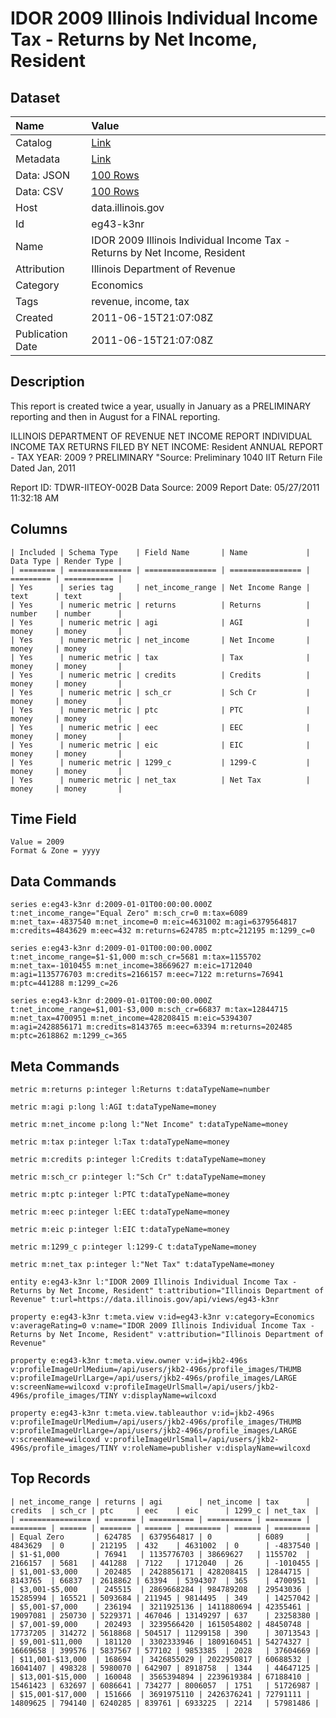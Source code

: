 # IDOR 2009 Illinois Individual Income Tax - Returns by Net Income, Resident

## Dataset

| Name | Value |
| :--- | :---- |
| Catalog | [Link](https://catalog.data.gov/dataset/idor-2009-illinois-individual-income-tax-returns-by-net-income-resident-fcd06) |
| Metadata | [Link](https://data.illinois.gov/api/views/eg43-k3nr) |
| Data: JSON | [100 Rows](https://data.illinois.gov/api/views/eg43-k3nr/rows.json?max_rows=100) |
| Data: CSV | [100 Rows](https://data.illinois.gov/api/views/eg43-k3nr/rows.csv?max_rows=100) |
| Host | data.illinois.gov |
| Id | eg43-k3nr |
| Name | IDOR 2009 Illinois Individual Income Tax - Returns by Net Income, Resident |
| Attribution | Illinois Department of Revenue |
| Category | Economics |
| Tags | revenue, income, tax |
| Created | 2011-06-15T21:07:08Z |
| Publication Date | 2011-06-15T21:07:08Z |

## Description

This report is created twice a year, usually in January as a PRELIMINARY reporting and then in August for a FINAL reporting.

ILLINOIS DEPARTMENT OF REVENUE
NET INCOME REPORT
INDIVIDUAL INCOME TAX RETURNS FILED BY NET INCOME:  Resident
ANNUAL REPORT  -  TAX YEAR: 2009 ? PRELIMINARY
"Source: Preliminary 1040 IIT Return File Dated Jan, 2011

Report ID: TDWR-IITEOY-002B
Data Source: 2009
Report Date: 05/27/2011 11:32:18 AM

## Columns

```ls
| Included | Schema Type    | Field Name       | Name             | Data Type | Render Type |
| ======== | ============== | ================ | ================ | ========= | =========== |
| Yes      | series tag     | net_income_range | Net Income Range | text      | text        |
| Yes      | numeric metric | returns          | Returns          | number    | number      |
| Yes      | numeric metric | agi              | AGI              | money     | money       |
| Yes      | numeric metric | net_income       | Net Income       | money     | money       |
| Yes      | numeric metric | tax              | Tax              | money     | money       |
| Yes      | numeric metric | credits          | Credits          | money     | money       |
| Yes      | numeric metric | sch_cr           | Sch Cr           | money     | money       |
| Yes      | numeric metric | ptc              | PTC              | money     | money       |
| Yes      | numeric metric | eec              | EEC              | money     | money       |
| Yes      | numeric metric | eic              | EIC              | money     | money       |
| Yes      | numeric metric | 1299_c           | 1299-C           | money     | money       |
| Yes      | numeric metric | net_tax          | Net Tax          | money     | money       |
```

## Time Field

```ls
Value = 2009
Format & Zone = yyyy
```

## Data Commands

```ls
series e:eg43-k3nr d:2009-01-01T00:00:00.000Z t:net_income_range="Equal Zero" m:sch_cr=0 m:tax=6089 m:net_tax=-4837540 m:net_income=0 m:eic=4631002 m:agi=6379564817 m:credits=4843629 m:eec=432 m:returns=624785 m:ptc=212195 m:1299_c=0

series e:eg43-k3nr d:2009-01-01T00:00:00.000Z t:net_income_range=$1-$1,000 m:sch_cr=5681 m:tax=1155702 m:net_tax=-1010455 m:net_income=38669627 m:eic=1712040 m:agi=1135776703 m:credits=2166157 m:eec=7122 m:returns=76941 m:ptc=441288 m:1299_c=26

series e:eg43-k3nr d:2009-01-01T00:00:00.000Z t:net_income_range=$1,001-$3,000 m:sch_cr=66837 m:tax=12844715 m:net_tax=4700951 m:net_income=428208415 m:eic=5394307 m:agi=2428856171 m:credits=8143765 m:eec=63394 m:returns=202485 m:ptc=2618862 m:1299_c=365
```

## Meta Commands

```ls
metric m:returns p:integer l:Returns t:dataTypeName=number

metric m:agi p:long l:AGI t:dataTypeName=money

metric m:net_income p:long l:"Net Income" t:dataTypeName=money

metric m:tax p:integer l:Tax t:dataTypeName=money

metric m:credits p:integer l:Credits t:dataTypeName=money

metric m:sch_cr p:integer l:"Sch Cr" t:dataTypeName=money

metric m:ptc p:integer l:PTC t:dataTypeName=money

metric m:eec p:integer l:EEC t:dataTypeName=money

metric m:eic p:integer l:EIC t:dataTypeName=money

metric m:1299_c p:integer l:1299-C t:dataTypeName=money

metric m:net_tax p:integer l:"Net Tax" t:dataTypeName=money

entity e:eg43-k3nr l:"IDOR 2009 Illinois Individual Income Tax - Returns by Net Income, Resident" t:attribution="Illinois Department of Revenue" t:url=https://data.illinois.gov/api/views/eg43-k3nr

property e:eg43-k3nr t:meta.view v:id=eg43-k3nr v:category=Economics v:averageRating=0 v:name="IDOR 2009 Illinois Individual Income Tax - Returns by Net Income, Resident" v:attribution="Illinois Department of Revenue"

property e:eg43-k3nr t:meta.view.owner v:id=jkb2-496s v:profileImageUrlMedium=/api/users/jkb2-496s/profile_images/THUMB v:profileImageUrlLarge=/api/users/jkb2-496s/profile_images/LARGE v:screenName=wilcoxd v:profileImageUrlSmall=/api/users/jkb2-496s/profile_images/TINY v:displayName=wilcoxd

property e:eg43-k3nr t:meta.view.tableauthor v:id=jkb2-496s v:profileImageUrlMedium=/api/users/jkb2-496s/profile_images/THUMB v:profileImageUrlLarge=/api/users/jkb2-496s/profile_images/LARGE v:screenName=wilcoxd v:profileImageUrlSmall=/api/users/jkb2-496s/profile_images/TINY v:roleName=publisher v:displayName=wilcoxd
```

## Top Records

```ls
| net_income_range | returns | agi        | net_income | tax      | credits  | sch_cr | ptc     | eec    | eic      | 1299_c | net_tax  | 
| ================ | ======= | ========== | ========== | ======== | ======== | ====== | ======= | ====== | ======== | ====== | ======== | 
| Equal Zero       | 624785  | 6379564817 | 0          | 6089     | 4843629  | 0      | 212195  | 432    | 4631002  | 0      | -4837540 | 
| $1-$1,000        | 76941   | 1135776703 | 38669627   | 1155702  | 2166157  | 5681   | 441288  | 7122   | 1712040  | 26     | -1010455 | 
| $1,001-$3,000    | 202485  | 2428856171 | 428208415  | 12844715 | 8143765  | 66837  | 2618862 | 63394  | 5394307  | 365    | 4700951  | 
| $3,001-$5,000    | 245515  | 2869668284 | 984789208  | 29543036 | 15285994 | 165521 | 5093684 | 211945 | 9814495  | 349    | 14257042 | 
| $5,001-$7,000    | 236194  | 3211925136 | 1411880694 | 42355461 | 19097081 | 250730 | 5229371 | 467046 | 13149297 | 637    | 23258380 | 
| $7,001-$9,000    | 202493  | 3239566420 | 1615054802 | 48450748 | 17737205 | 314272 | 5618868 | 504517 | 11299158 | 390    | 30713543 | 
| $9,001-$11,000   | 181120  | 3302333946 | 1809160451 | 54274327 | 16669658 | 399576 | 5837567 | 577102 | 9853385  | 2028   | 37604669 | 
| $11,001-$13,000  | 168694  | 3426855029 | 2022950817 | 60688532 | 16041407 | 498328 | 5980070 | 642907 | 8918758  | 1344   | 44647125 | 
| $13,001-$15,000  | 160048  | 3565394894 | 2239619384 | 67188410 | 15461423 | 632697 | 6086641 | 734277 | 8006057  | 1751   | 51726987 | 
| $15,001-$17,000  | 151666  | 3691975110 | 2426376241 | 72791111 | 14809625 | 794140 | 6240285 | 839761 | 6933225  | 2214   | 57981486 | 
```